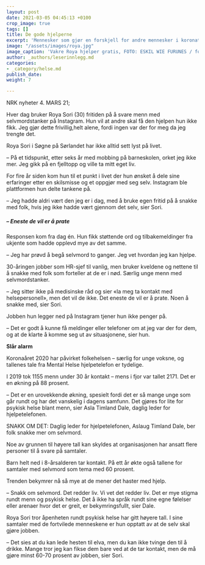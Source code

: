 ```yaml
---
layout: post
date: 2021-03-05 04:45:13 +0100
crop_image: true
tags: []
title: De gode hjelperne
excerpt: 'Mennesker som gjør en forskjell for andre mennesker i koronatider. '
image: "/assets/images/roya.jpg"
image_caption: 'Vakre Roya hjelper gratis, FOTO: ESKIL WIE FURUNES / foto nrk'
author: _authors/leserinnlegg.md
categories:
- _category/helse.md
publish_date: 
weight: 7

---
```

NRK nyheter 4. MARS 21;  
  
Hver dag bruker Roya Sori (30) fritiden på å svare menn med selvmordstanker på Instagram. Hun vil at andre skal få den hjelpen hun ikke fikk. Jeg gjør dette frivillig,helt alene, fordi ingen var der for meg da jeg trengte det.

Roya Sori i Søgne på Sørlandet har ikke alltid sett lyst på livet.

– På et tidspunkt, etter seks år med mobbing på barneskolen, orket jeg ikke mer. Jeg gikk på en fjelltopp og ville ta mitt eget liv.

For fire år siden kom hun til et punkt i livet der hun ønsket å dele sine erfaringer etter en skilsmisse og et oppgjør med seg selv. Instagram ble plattformen hun delte tankene på.

– Jeg hadde aldri vært den jeg er i dag, med å bruke egen fritid på å snakke med folk, hvis jeg ikke hadde vært gjennom det selv, sier Sori.

##### – Eneste de vil er å prate

Responsen kom fra dag én. Hun fikk støttende ord og tilbakemeldinger fra ukjente som hadde opplevd mye av det samme.

– Jeg har prøvd å begå selvmord to ganger. Jeg vet hvordan jeg kan hjelpe.

30-åringen jobber som HR-sjef til vanlig, men bruker kveldene og nettene til å snakke med folk som forteller at de er i nød. Særlig unge menn med selvmordstanker.

– Jeg sitter ikke på medisinske råd og sier «la meg ta kontakt med helsepersonell», men det vil de ikke. Det eneste de vil er å prate. Noen å snakke med, sier Sori.

Jobben hun legger ned på Instagram tjener hun ikke penger på.

– Det er godt å kunne få meldinger eller telefoner om at jeg var der for dem, og at de klarte å komme seg ut av situasjonene, sier hun.

**Slår alarm**

Koronaåret 2020 har påvirket folkehelsen – særlig for unge voksne, og tallenes tale fra Mental Helse hjelpetelefon er tydelige.

I 2019 tok 1155 menn under 30 år kontakt – mens i fjor var tallet 2171. Det er en økning på 88 prosent.

– Det er en urovekkende økning, spesielt fordi det er så mange unge som går rundt og har det vanskelig i dagens samfunn. Det gjøres for lite for psykisk helse blant menn, sier Asla Timland Dale, daglig leder for hjelpetelefonen.

SNAKK OM DET: Daglig leder for hjelpetelefonen, Aslaug Timland Dale, ber folk snakke mer om selvmord.

Noe av grunnen til høyere tall kan skyldes at organisasjonen har ansatt flere personer til å svare på samtaler.

Barn helt ned i 8-årsalderen tar kontakt. På ett år økte også tallene for samtaler med selvmord som tema med 60 prosent.

Trenden bekymrer nå så mye at de mener det haster med hjelp.

– Snakk om selvmord. Det redder liv. Vi vet det redder liv. Det er mye stigma rundt menn og psykisk helse. Det å ikke ha språk rundt sine egne følelser eller arenaer hvor det er greit, er bekymringsfullt, sier Dale.

Roya Sori tror åpenheten rundt psykisk helse har gitt høyere tall. I sine samtaler med de fortvilede menneskene er hun opptatt av at de selv skal gjøre jobben.

– Det sies at du kan lede hesten til elva, men du kan ikke tvinge den til å drikke. Mange tror jeg kan fikse dem bare ved at de tar kontakt, men de må gjøre minst 60-70 prosent av jobben, sier Sori.